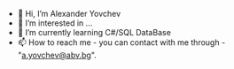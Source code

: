- 👋 Hi, I’m Alexander Yovchev
- 👀 I’m interested in ...
- 🌱 I’m currently learning C#/SQL DataBase
- 📫 How to reach me - you can contact with me through - "a.yovchev@abv.bg".

<!---
AlexanderYovchev/AlexanderYovchev is a ✨ special ✨ repository because its `README.md` (this file) appears on your GitHub profile.
You can click the Preview link to take a look at your changes.
--->
